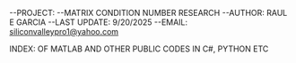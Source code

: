 --PROJECT:
--MATRIX CONDITION NUMBER RESEARCH
--AUTHOR: RAUL E GARCIA
--LAST UPDATE: 9/20/2025
--EMAIL: siliconvalleypro1@yahoo.com


INDEX: OF MATLAB AND OTHER PUBLIC CODES IN C#, PYTHON ETC
